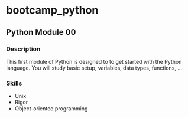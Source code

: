 # bootcamp_python

## Python Module 00

### Description
This first module of Python is designed to to get started with the Python language. You will study basic setup, variables, data types, functions, ...

### Skills
* Unix
* Rigor
* Object-oriented programming
